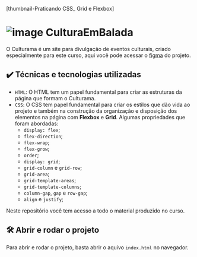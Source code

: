 [thumbnail-Praticando CSS_ Grid e Flexbox]

# ![image](https://user-images.githubusercontent.com/76708357/191308741-fb59ba6c-8750-4e09-873b-6ab2e96225b7.png) CulturaEmBalada 

O Culturama é um site para divulgação de eventos culturais, criado especialmente para este curso, aqui você pode acessar o [figma](https://www.figma.com/file/mC6DmuXPGWHYkMWOQD3khm/2713---Praticando-CSS%3A-Grid-e-Flexbox?node-id=79%3A289) do projeto.

## ✔️ Técnicas e tecnologias utilizadas

- `HTML`: O HTML tem um papel fundamental para criar as estruturas da página que formam o Culturama. 
- `CSS`: O CSS tem papel fundamental para criar os estilos que dão vida ao projeto e também na construção da organização e disposição dos elementos na página com **Flexbox** e **Grid**. Algumas propriedades que foram abordadas:
  - `display: flex`;
  - `flex-direction`;
  - `flex-wrap`;
  - `flex-grow`;
  - `order`;
  - `display: grid`;
  - `grid-column` e `grid-row`;
  - `grid-area`;
  - `grid-template-areas`;
  - `grid-template-columns`;
  - `column-gap`, `gap` e `row-gap`;
  - `align` e `justify`;
 
  
Neste repositório você tem acesso a todo o material produzido no curso.

## 🛠️ Abrir e rodar o projeto

Para abrir e rodar o projeto, basta abrir o aquivo `index.html` no navegador.
